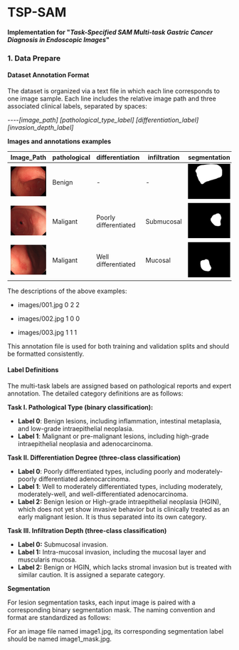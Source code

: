 # TSP-SAM

**Implementation for "*Task-Specified SAM Multi-task Gastric Cancer Diagnosis in Endoscopic Images*"**



### 1. Data Prepare

#### Dataset Annotation Format

The dataset is organized via a text file in which each line corresponds to one image sample. Each line includes the relative image path and three associated clinical labels, separated by spaces:

 ----_[image_path] [pathological_type_label] [differentiation_label] [invasion_depth_label]_

**Images and annotations examples**

| Image_Path                                                   | pathological | differentiation | infiltration | segmentation |
| ------------------------------------------------------------ | ------------ | --------------- | ------------ | ------------ |
| ![image1](./images/1.jpg) |       Benign       |          -       |       -       |  ![image1_mask](./images/1_mask.jpg)            |
| ![image1](./images/2.jpg) |       Maligant     |         Poorly differentiated        |       Submucosal       |  ![image1_mask](./images/2_mask.jpg)            |
| ![image1](./images/3.jpg) |       Maligant       |         Well differentiated        |      Mucosal        |  ![image1_mask](./images/3_mask.jpg)            |


The descriptions of the above examples:

- images/001.jpg 0 2 2

- images/002.jpg 1 0 0

- images/003.jpg 1 1 1

This annotation file is used for both training and validation splits and should be formatted consistently.

 

#### Label Definitions

The multi-task labels are assigned based on pathological reports and expert annotation. The detailed category definitions are as follows:

**Task I. Pathological Type (binary classification):**

- **Label 0**: Benign lesions, including inflammation, intestinal metaplasia, and low-grade intraepithelial neoplasia.
- **Label 1**: Malignant or pre-malignant lesions, including high-grade intraepithelial neoplasia and adenocarcinoma.

 

**Task II. Differentiation Degree (three-class classification)**

-  **Label 0**: Poorly differentiated types, including poorly and moderately-poorly differentiated adenocarcinoma.
-  **Label 1**: Well to moderately differentiated types, including moderately, moderately-well, and well-differentiated adenocarcinoma.
-  **Label 2:** Benign lesion or High-grade intraepithelial neoplasia (HGIN), which does not yet show invasive behavior but is clinically treated as an early malignant lesion. It is thus separated into its own category.

 

**Task III. Infiltration Depth (three-class classification)**

- **Label 0:** Submucosal invasion.
- **Label 1:** Intra-mucosal invasion, including the mucosal layer and muscularis mucosa.
- **Label 2:** Benign or HGIN, which lacks stromal invasion but is treated with similar caution. It is assigned a separate category.



**Segmentation**

For lesion segmentation tasks, each input image is paired with a corresponding binary segmentation mask. The naming convention and format are standardized as follows:

For an image file named image1.jpg, its corresponding segmentation label should be named image1_mask.jpg.
